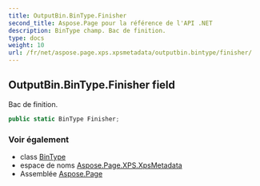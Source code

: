 ```yaml
---
title: OutputBin.BinType.Finisher
second_title: Aspose.Page pour la référence de l'API .NET
description: BinType champ. Bac de finition.
type: docs
weight: 10
url: /fr/net/aspose.page.xps.xpsmetadata/outputbin.bintype/finisher/
---
```

## OutputBin.BinType.Finisher field

Bac de finition.

```csharp
public static BinType Finisher;
```

### Voir également

* class [BinType](../)
* espace de noms [Aspose.Page.XPS.XpsMetadata](../../outputbin.bintype/)
* Assemblée [Aspose.Page](../../../)


